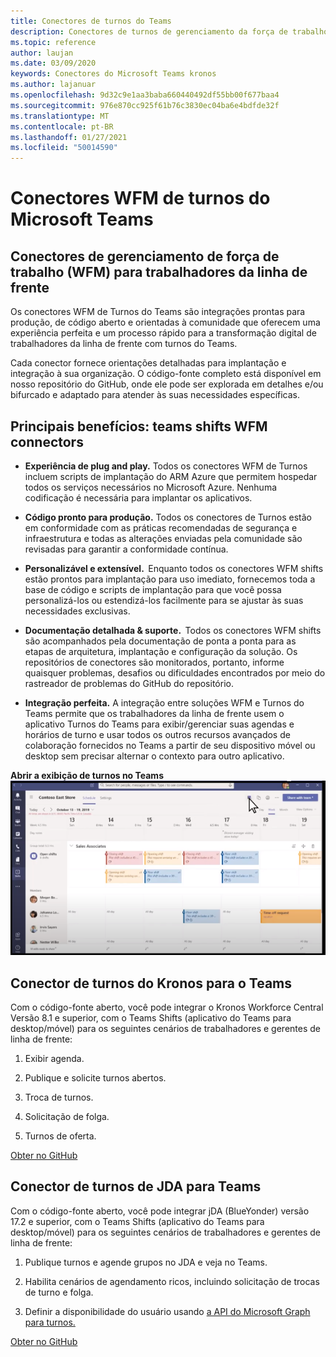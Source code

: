 ```yaml
---
title: Conectores de turnos do Teams
description: Conectores de turnos de gerenciamento da força de trabalho para o Teams
ms.topic: reference
author: laujan
ms.date: 03/09/2020
keywords: Conectores do Microsoft Teams kronos
ms.author: lajanuar
ms.openlocfilehash: 9d32c9e1aa3baba660440492df55bb00f677baa4
ms.sourcegitcommit: 976e870cc925f61b76c3830ec04ba6e4bdfde32f
ms.translationtype: MT
ms.contentlocale: pt-BR
ms.lasthandoff: 01/27/2021
ms.locfileid: "50014590"
---
```

# <a name="microsoft-teams-shifts-wfm-connectors"></a>Conectores WFM de turnos do Microsoft Teams  

## <a name="workforce-management-connectors-wfm-for-firstline-workers"></a>Conectores de gerenciamento de força de trabalho (WFM) para trabalhadores da linha de frente 

Os conectores WFM de Turnos do Teams são integrações prontas para produção, de código aberto e orientadas à comunidade que oferecem uma experiência perfeita e um processo rápido para a transformação digital de trabalhadores da linha de frente com turnos do Teams. 

Cada conector fornece orientações detalhadas para implantação e integração à sua organização. O código-fonte completo está disponível em nosso repositório do GitHub, onde ele pode ser explorada em detalhes e/ou bifurcado e adaptado para atender às suas necessidades específicas.

## <a name="key-benefits-teams-shifts-wfm-connectors"></a>Principais benefícios: teams shifts WFM connectors

* **Experiência de plug and play.** Todos os conectores WFM de Turnos incluem scripts de implantação do ARM Azure que permitem hospedar todos os serviços necessários no Microsoft Azure. Nenhuma codificação é necessária para implantar os aplicativos.

* **Código pronto para produção.** Todos os conectores de Turnos estão em conformidade com as práticas recomendadas de segurança e infraestrutura e todas as alterações enviadas pela comunidade são revisadas para garantir a conformidade contínua.

* **Personalizável e extensível.**  Enquanto todos os conectores WFM shifts estão prontos para implantação para uso imediato, fornecemos toda a base de código e scripts de implantação para que você possa personalizá-los ou estendizá-los facilmente para se ajustar às suas necessidades exclusivas.

* **Documentação detalhada & suporte.**  Todos os conectores WFM shifts são acompanhados pela documentação de ponta a ponta para as etapas de arquitetura, implantação e configuração da solução. Os repositórios de conectores são monitorados, portanto, informe quaisquer problemas, desafios ou dificuldades encontrados por meio do rastreador de problemas do GitHub do repositório.

* **Integração perfeita.** A integração entre soluções WFM e Turnos do Teams permite que os trabalhadores da linha de frente usem o aplicativo Turnos do Teams para exibir/gerenciar suas agendas e horários de turno e usar todos os outros recursos avançados de colaboração fornecidos no Teams a partir de seu dispositivo móvel ou desktop sem precisar alternar o contexto para outro aplicativo.

**Abrir a exibição de turnos no Teams**  
![Turnos abertos no Teams](../assets/images/teams-open-shifts-view.png)

## <a name="kronos-to-teams-shifts-connector"></a>Conector de turnos do Kronos para o Teams

Com o código-fonte aberto, você pode integrar o Kronos Workforce Central Versão 8.1 e superior, com o Teams Shifts (aplicativo do Teams para desktop/móvel) para os seguintes cenários de trabalhadores e gerentes de linha de frente:

1. Exibir agenda.

1. Publique e solicite turnos abertos.

1. Troca de turnos.

1. Solicitação de folga.

1. Turnos de oferta.

[Obter no GitHub]( https://aka.ms/KronosShiftsConnector)

## <a name="jda-to-teams-shifts-connector"></a>Conector de turnos de JDA para Teams

Com o código-fonte aberto, você pode integrar jDA (BlueYonder) versão 17.2 e superior, com o Teams Shifts (aplicativo do Teams para desktop/móvel) para os seguintes cenários de trabalhadores e gerentes de linha de frente:

1. Publique turnos e agende grupos no JDA e veja no Teams.

1. Habilita cenários de agendamento ricos, incluindo solicitação de trocas de turno e folga.

1. Definir a disponibilidade do usuário usando [a API do Microsoft Graph para turnos.](/graph/api/resources/shift?view=graph-rest-beta)

[Obter no GitHub](https://aka.ms/JDAShiftsConnector)</br></br>
